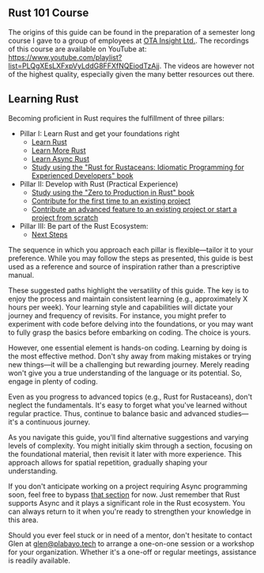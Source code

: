 ## Rust 101 Course

The origins of this guide can be found in the preparation of a semester long course I gave to a group of employees at [OTA Insight Ltd.](https://www.otainsight.com/). The recordings of this course are available on YouTube at: <https://www.youtube.com/playlist?list=PLQgXEsLXFxpVyLddG8FFXfNQEiodTzAjj>. The videos are however not of the highest quality, especially given the many better resources out there.

## Learning Rust

Becoming proficient in Rust requires the fulfillment of three pillars:

- Pillar I: Learn Rust and get your foundations right
  - [Learn Rust](/guide/learn-rust/index.html)
  - [Learn More Rust](/guide/learn-more-rust/index.html)
  - [Learn Async Rust](/guide/learn-async-rust/index.html)
  - [Study using the "Rust for Rustaceans: Idiomatic Programming for Experienced Developers" book](/guide/study-using-the-rust-for-rustaceans-idiomatic-programming-for-experienced-developers-book.md)
- Pillar II: Develop with Rust (Practical Experience)
  - [Study using the "Zero to Production in Rust" book](/guide/study-using-the-zero-to-production-in-rust-book.md)
  - [Contribute for the first time to an existing project](/guide/contribute-for-the-first-time-to-an-existing-project.md)
  - [Contribute an advanced feature to an existing project or start a project from scratch](/guide/contribute-an-advanced-feature-to-an-existing-project-or-start-a-project-from-scratch.md)
- Pillar III: Be part of the Rust Ecosystem:
  - [Next Steps](/guide/next-steps.md)

The sequence in which you approach each pillar is flexible—tailor it to your preference. While you may follow the steps as presented, this guide is best used as a reference and source of inspiration rather than a prescriptive manual.

These suggested paths highlight the versatility of this guide. The key is to enjoy the process and maintain consistent learning (e.g., approximately X hours per week). Your learning style and capabilities will dictate your journey and frequency of revisits. For instance, you might prefer to experiment with code before delving into the foundations, or you may want to fully grasp the basics before embarking on coding. The choice is yours.

However, one essential element is hands-on coding. Learning by doing is the most effective method. Don't shy away from making mistakes or trying new things—it will be a challenging but rewarding journey. Merely reading won't give you a true understanding of the language or its potential. So, engage in plenty of coding.

Even as you progress to advanced topics (e.g., Rust for Rustaceans), don't neglect the fundamentals. It's easy to forget what you've learned without regular practice. Thus, continue to balance basic and advanced studies—it's a continuous journey.

As you navigate this guide, you'll find alternative suggestions and varying levels of complexity. You might initially skim through a section, focusing on the foundational material, then revisit it later with more experience. This approach allows for spatial repetition, gradually shaping your understanding.

If you don't anticipate working on a project requiring Async programming soon, feel free to bypass [that section](/guide/learn-async-rust.md) for now. Just remember that Rust supports Async and it plays a significant role in the Rust ecosystem. You can always return to it when you're ready to strengthen your knowledge in this area.

Should you ever feel stuck or in need of a mentor, don't hesitate to contact Glen at [glen@plabayo.tech](mailto:glen@plabayo.tech) to arrange a one-on-one session or a workshop for your organization. Whether it's a one-off or regular meetings, assistance is readily available.